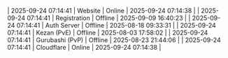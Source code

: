 | 2025-09-24 07:14:41 | Website | Online | 2025-09-24 07:14:38 |
| 2025-09-24 07:14:41 | Registration | Offline | 2025-09-09 16:40:23 |
| 2025-09-24 07:14:41 | Auth Server | Offline | 2025-08-18 09:33:31 |
| 2025-09-24 07:14:41 | Kezan (PvE) | Offline | 2025-08-03 17:58:02 |
| 2025-09-24 07:14:41 | Gurubashi (PvP) | Offline | 2025-08-23 21:44:06 |
| 2025-09-24 07:14:41 | Cloudflare | Online | 2025-09-24 07:14:38 |
